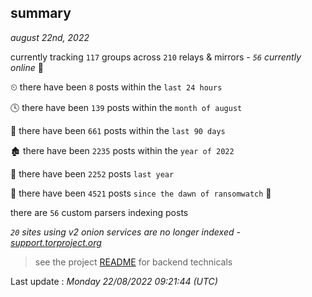 
## summary
_august 22nd, 2022_

currently tracking `117` groups across `210` relays & mirrors - _`56` currently online_ 📡

⏲ there have been `8` posts within the `last 24 hours`

🕓 there have been `139` posts within the `month of august`

📅 there have been `661` posts within the `last 90 days`

🏚 there have been `2235` posts within the `year of 2022`

🚀 there have been `2252` posts `last year`

🦕 there have been `4521` posts `since the dawn of ransomwatch` 🐣

there are `56` custom parsers indexing posts

_`20` sites using v2 onion services are no longer indexed - [support.torproject.org](https://support.torproject.org/onionservices/v2-deprecation/)_

> see the project [README](https://github.com/jmousqueton/ransomwatch#readme) for backend technicals



Last update : _Monday 22/08/2022 09:21:44 (UTC)_

